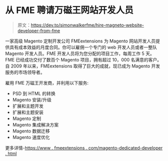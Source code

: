 # 从 FME 聘请万磁王网站开发人员

> 原文：<https://dev.to/simonwalkerfme/hire-magneto-website-developer-from-fme>

一家高级 Magento 定制开发公司 FMEextensions 为 Magento 网站开发人员提供具有成本效益的月度合同。你可以雇佣一个专门的 web 开发人员或者一整队 Magento 开发人员。FME 开发人员将为您分配的项目工作，每周工作 5 天。FME 已经成功交付了数百个 Magento 项目，拥有超过 10，000 名满意的客户。自 2009 年以来，FMEextensions 取得了巨大的成就，现已成为 Magento 开发服务的市场领导者。

雇用 FME 万磁王开发商，并利用以下服务:

*   PSD 到 HTML 的转换
*   Magento 安装/升级
*   扩展和主题开发
*   扩展和主题安装
*   Magento 定制
*   Magento 集成解决方案
*   Magento 数据迁移
*   Magento 速度优化

更多详情-[https://www . fmeextensions . com/magento-dedicated-developer . html](https://www.fmeextensions.com/magento-dedicated-developer.html)